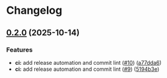 # Changelog

## [0.2.0](https://github.com/FinnPL/Overengineered-ToDo/compare/helm-api-v0.1.0...helm-api-v0.2.0) (2025-10-14)


### Features

* **ci:** add release automation and commit lint ([#10](https://github.com/FinnPL/Overengineered-ToDo/issues/10)) ([a77dda6](https://github.com/FinnPL/Overengineered-ToDo/commit/a77dda650d9ceeb88d93764886ca199154306564))
* **ci:** add release automation and commit lint ([#9](https://github.com/FinnPL/Overengineered-ToDo/issues/9)) ([5194b3e](https://github.com/FinnPL/Overengineered-ToDo/commit/5194b3e27bb2204778ebf8ddfcea4356b9a7d358))
